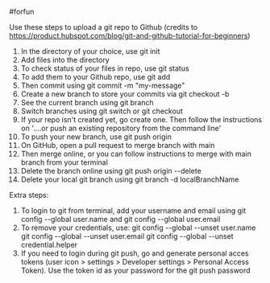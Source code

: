#forfun

Use these steps to upload a git repo to Github (credits to https://product.hubspot.com/blog/git-and-github-tutorial-for-beginners)
1. In the directory of your choice, use git init
2. Add files into the directory
3. To check status of your files in repo, use git status
4. To add them to your Github repo, use git add <filename>
5. Then commit using git commit -m "my-message"
6. Create a new branch to store your commits via git checkout -b <make a branch name here>
7. See the current branch using git branch
8. Switch branches using git switch <branchname> or git checkout <branchname>
9. If your repo isn't created yet, go create one. Then follow the instructions on '....or push an existing repository from the command line'
10. To push your new branch, use git push origin <branchname>
11. On GitHub, open a pull request to merge branch with main
12. Then merge online, or you can follow instructions to merge with main branch from your terminal
13. Delete the branch online using git push origin --delete <branchname>
14. Delete your local git branch using git branch -d localBranchName

Extra steps:
1. To login to git from terminal, add your username and email using git config --global user.name and git config --global user.email
2. To remove your credentials, use:
  git config --global --unset user.name
  git config --global --unset user.email
  git config --global --unset credential.helper
3. If you need to login during git push, go and generate personal acces tokens (user icon > settings > Developer settings > Personal Access Token). Use the token id as your password for the git push password
